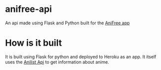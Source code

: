 # anifree-api
An api made using Flask and Python built for the [AniFree app](https://github.com/raunak249/anifree)

# How is it built
It is built using Flask for python and deployed to Heroku as an app. It itself uses the [Anilist Api](https://github.com/AniList/ApiV2-GraphQL-Docs) to get information about anime.
